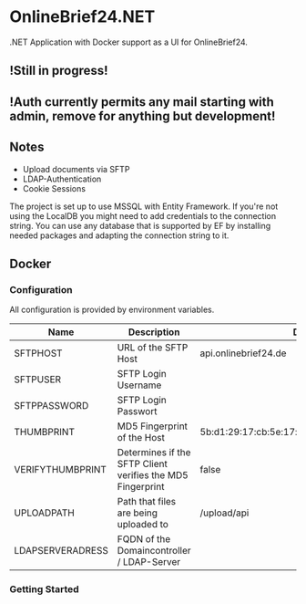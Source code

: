 ﻿# OnlineBrief24.NET

.NET Application with Docker support as a UI for OnlineBrief24.

## !Still in progress!
## !Auth currently permits any mail starting with admin, remove for anything but development!
## Notes 

- Upload documents via SFTP
- LDAP-Authentication
- Cookie Sessions

The project is set up to use MSSQL with Entity Framework. If you're not using the LocalDB you might need to add credentials to the connection string. You can use any database that is supported by EF by installing needed packages and adapting the connection string to it.

## Docker

### Configuration

All configuration is provided by environment variables.

| Name             | Description                                                | Default                                         | Required |   |
|------------------|------------------------------------------------------------|-------------------------------------------------|----------|---|
| SFTPHOST         | URL of the SFTP Host                                       | api.onlinebrief24.de                            | NO       |   |
| SFTPUSER         | SFTP Login Username                                        |                                                 | YES      |   |
| SFTPPASSWORD     | SFTP Login Passwort                                        |                                                 | YES      |   |
| THUMBPRINT       | MD5 Fingerprint of the Host                                | 5b:d1:29:17:cb:5e:17:b9:e2:29:4e:1e:aa:c7:d9:b2 | NO       |   |
| VERIFYTHUMBPRINT | Determines if the SFTP Client verifies the MD5 Fingerprint | false                                           | NO       |   |
| UPLOADPATH       | Path that files are being uploaded to                      | /upload/api                                     | NO       |   |
| LDAPSERVERADRESS | FQDN of the Domaincontroller / LDAP-Server                 |                                                 | NO       |   |

### Getting Started
